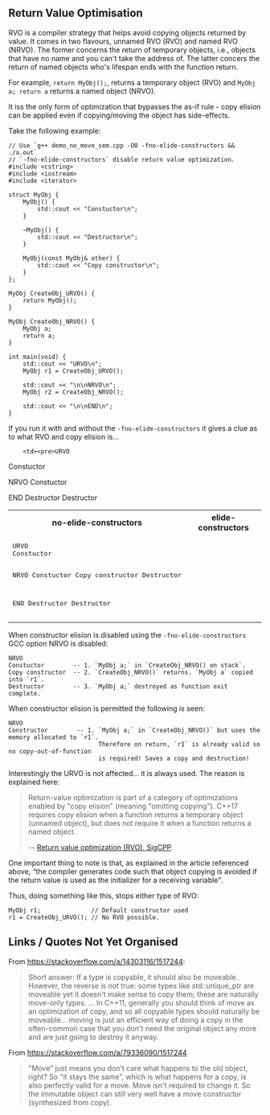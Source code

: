 ## Return Value Optimisation
RVO is a compiler strategy that helps avoid copying objects returned by value. It comes in two flavours, unnamed RVO (RVO) and named RVO (NRVO). The former concerns the return of temporary objects, i.e., objects that have no name and you can't take the address of. The latter concers the return of named objects who's lifespan ends with the function return.

For example, `return MyObj();`, returns a temporary object (RVO) and `MyObj a; return a` returns a named object (NRVO).

It iss the only form of optimization that bypasses the as-if rule - copy elision can be applied even if copying/moving the object has side-effects.

Take the following example:

```
// Use `g++ demo_no_move_sem.cpp -O0 -fno-elide-constructors && ./a.out`
// `-fno-elide-constructors` disable return value optimization.
#include <cstring>
#include <iostream>
#include <iterator>

struct MyObj {
    MyObj() {
        std::cout << "Constuctor\n";
    }

    ~MyObj() {
        std::cout << "Destructor\n";
    }

    MyObj(const MyObj& other) {
        std::cout << "Copy constructor\n";
    }
};

MyObj CreateObj_URVO() {
    return MyObj();
}

MyObj CreateObj_NRVO() {
    MyObj a;
    return a;
}

int main(void) {
    std::cout << "URVO\n";
    MyObj r1 = CreateObj_URVO();

    std::cout << "\n\nNRVO\n";
    MyObj r2 = CreateObj_NRVO();

    std::cout << "\n\nEND\n";
}
```

If you run it with and without the `-fno-elide-constructors` it gives a clue as to what RVO and copy elision is...

<table>
    <tr>
        <th>no-elide-constructors</th>
        <th>elide-constructors</th>
    </tr>
    <tr>
        <td><pre>URVO
Constuctor


NRVO
Constuctor
Copy constructor
Destructor


END
Destructor
Destructor</pre>
        </td>

        <td><pre>URVO
Constuctor


NRVO
Constuctor


END
Destructor
Destructor</pre>
        </td>
    </table>


When constructor elision is disabled using the `-fno-elide-constructors` GCC option NRVO is disabled:

```
NRVO
Constuctor        -- 1. `MyObj a;` in `CreateObj_NRVO() on stack`.
Copy constructor  -- 2. `CreateObj_NRVO()` returns. `MyObj a` copied into `r1`.
Destructor        -- 3. `MyObj a;` destroyed as function exit complete.
```

When constructor elision is permitted the following is seen:

```
NRVO
Constructor        -- 1. `MyObj a;` in `CreateObj_NRVO()` but uses the memory allocated to `r1`.
                         Therefore on return, `r1` is already valid so no copy-out-of-function
                         is required! Saves a copy and destruction!
```

Interestingly the URVO is not affected... it is always used. The reason is explained here:

<blockquote>
    <p>Return-value optimization is part of a category of optimizations enabled by "copy elision" (meaning "omitting copying"). C++17 requires copy elision when a function returns a temporary object (unnamed object), but does not require it when a function returns a named object.
    </p>
    <footer>-- <a href="https://sigcpp.github.io/2020/06/08/return-value-optimization#:~:text=Return%2Dvalue%20optimization%20is%20part,function%20returns%20a%20named%20object." target="_blank">Return value optimization (RVO), SigCPP</a>.</footer>
</blockquote>
<p></p>

One important thing to note is that, as explained in the article referenced above,
<q>the compiler generates code such that object copying is avoided if the return value is used as the initializer for a receiving variable</q>.

Thus, doing something like this, stops either type of RVO:

```
MyObj r1;              // Default constructor used
r1 = CreateObj_URVO(); // No RVO possible.
```

## Links / Quotes Not Yet Organised

From https://stackoverflow.com/a/14303116/1517244:

> Short answer: If a type is copyable, it should also be moveable. However, the reverse is not true: some types like std::unique_ptr are moveable yet it doesn't make sense to copy them; these are naturally move-only types.
> ...
> In C++11, generally you should think of move as an optimization of copy, and so all copyable types should naturally be moveable... moving is just an efficient way of doing a copy in the often-common case that you don't need the original object any more and are just going to destroy it anyway.




From https://stackoverflow.com/a/79336090/1517244
> "Move" just means you don't care what happens to the old object, right? So "it stays the same", which is what happens for a copy, is also perfectly valid for a move. Move isn't required to change it. So the immutable object can still very well have a move constructor (synthesized from copy). 

